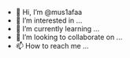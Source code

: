 - 👋 Hi, I’m @mus1afaa
- 👀 I’m interested in ...
- 🌱 I’m currently learning ...
- 💞️ I’m looking to collaborate on ...
- 📫 How to reach me ...

<!---
mus1afaa/mus1afaa is a ✨ special ✨ repository because its `README.md` (this file) appears on your GitHub profile.
You can click the Preview link to take a look at your changes.
--->
